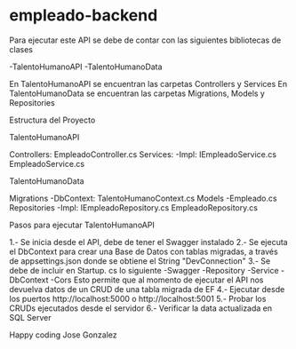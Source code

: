 # empleado-backend

Para ejecutar este API se debe de contar con las siguientes bibliotecas de clases

-TalentoHumanoAPI
-TalentoHumanoData

En TalentoHumanoAPI se encuentran las carpetas Controllers y Services
En TalentoHumanoData se encuentran las carpetas Migrations, Models y Repositories

Estructura del Proyecto

TalentoHumanoAPI

Controllers: EmpleadoController.cs
Services:
-Impl: IEmpleadoService.cs
EmpleadoService.cs

TalentoHumanoData

Migrations
-DbContext: TalentoHumanoContext.cs
Models
-Empleado.cs
Repositories
-Impl: IEmpleadoRepository.cs
EmpleadoRepository.cs

Pasos para ejecutar TalentoHumanoAPI

1.- Se inicia desde el API, debe de tener el Swagger instalado
2.- Se ejecuta el DbContext para crear una Base de Datos con tablas migradas, a través de appsettings.json donde se obtiene el String "DevConnection"
3.- Se debe de incluir en Startup. cs lo siguiente
-Swagger
-Repository
-Service
-DbContext
-Cors
Esto permite que al momento de ejecutar el API nos devuelva datos de un CRUD de una tabla migrada de EF
4.- Ejecutar desde los puertos http://localhost:5000 o http://localhost:5001
5.- Probar los CRUDs ejecutados desde el servidor
6.- Verificar la data actualizada en SQL Server

Happy coding
Jose Gonzalez
